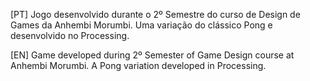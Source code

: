[PT] Jogo desenvolvido durante o 2º Semestre do curso de Design de Games da Anhembi Morumbi. Uma variação do clássico Pong e desenvolvido no Processing.

[EN] Game developed during 2º Semester of Game Design course at Anhembi Morumbi. A Pong variation developed in Processing.

